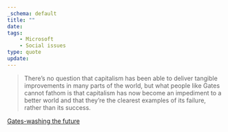 ```yaml
---
_schema: default
title: ""
date:
tags:
    - Microsoft
    - Social issues
type: quote
update:
---
```

> There’s no question that capitalism has been able to deliver tangible improvements in many parts of the world, but what people like Gates cannot fathom is that capitalism has now become an impediment to a better world and that they’re the clearest examples of its failure, rather than its success.

[Gates-washing the future](https://disconnect.blog/gates-washing-the-future/)